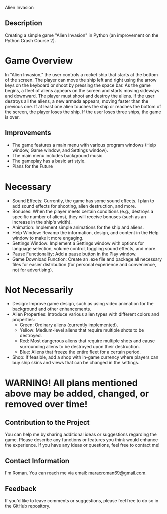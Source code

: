 Alien Invasion

## Description
Creating a simple game "Alien Invasion" in Python (an improvement on the Python Crash Course 2).

# Game Overview
In "Alien Invasion," the user controls a rocket ship that starts at the bottom of the screen.
The player can move the ship left and right using the arrow keys on the keyboard or shoot by pressing the space bar.
As the game begins, a fleet of aliens appears on the screen and starts moving sideways and downward.
The player must shoot and destroy the aliens.
If the user destroys all the aliens, a new armada appears, moving faster than the previous one.
If at least one alien touches the ship or reaches the bottom of the screen, the player loses the ship.
If the user loses three ships, the game is over.

## Improvements
- The game features a main menu with various program windows (Help window, Game window, and Settings window).
- The main menu includes background music.
- The gameplay has a basic art style.
- Plans for the Future
# Necessary
- Sound Effects: Currently, the game has some sound effects. I plan to add sound effects for shooting, alien destruction, and more.
- Bonuses: When the player meets certain conditions (e.g., destroys a specific number of aliens), they will receive bonuses (such as an increase in the ship's width).
- Animation: Implement simple animations for the ship and aliens.
- Help Window: Revamp the information, design, and content in the Help window to make it more engaging.
- Settings Window: Implement a Settings window with options for language selection, volume control, toggling sound effects, and more.
- Pause Functionality: Add a pause button in the Play window.
- Game Download Function: Create an .exe file and package all necessary files for easier distribution (for personal experience and convenience, not for advertising).
# Not Necessarily
- Design: Improve game design, such as using video animation for the background and other enhancements.
- Alien Properties: Introduce various alien types with different colors and properties:
    - Green: Ordinary aliens (currently implemented).
    - Yellow: Medium-level aliens that require multiple shots to be destroyed.
    - Red: Most dangerous aliens that require multiple shots and cause surrounding aliens to be destroyed upon their destruction.
    - Blue: Aliens that freeze the entire fleet for a certain period.
- Shop: If feasible, add a shop with in-game currency where players can buy ship skins and views that can be changed in the settings.

# WARNING! All plans mentioned above may be added, changed, or removed over time!

## Contribution to the Project
You can help me by sharing additional ideas or suggestions regarding the game.
Please describe any functions or features you think would enhance the experience.
If you have any ideas or questions, feel free to contact me!

## Contact Information
I'm Roman. You can reach me via email: maracroman69@gmail.com.

## Feedback
If you'd like to leave comments or suggestions, please feel free to do so in the GitHub repository.
